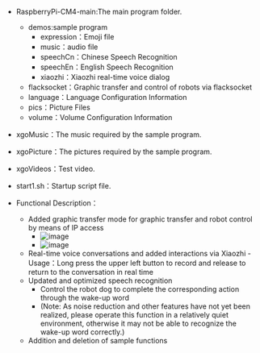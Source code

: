 
-  RaspberryPi-CM4-main:The main program folder.
    - demos:sample program
      - expression：Emoji file
      - music：audio file
      - speechCn：Chinese Speech Recognition
      - speechEn：English Speech Recognition
      - xiaozhi：Xiaozhi real-time voice dialog
    - flacksocket：Graphic transfer and control of robots via flacksocket
    - language：Language Configuration Information
    - pics：Picture Files
    - volume：Volume Configuration Information
-  xgoMusic：The music required by the sample program.
-  xgoPicture：The pictures required by the sample program.
-  xgoVideos：Test video.
-  start1.sh：Startup script file.

- Functional Description：
  - Added graphic transfer mode for graphic transfer and robot control by means of IP access
    - ![image](https://github.com/user-attachments/assets/7f088c27-4d61-48b0-96c5-166f1bafd264)
    - ![image](https://github.com/user-attachments/assets/ca6c5c29-ac6b-427d-a51a-0a42273738b3)
  - Real-time voice conversations and added interactions via Xiaozhi
    -Usage：Long press the upper left button to record and release to return to the conversation in real time 
  - Updated and optimized speech recognition
    - Control the robot dog to complete the corresponding action through the wake-up word
    - (Note: As noise reduction and other features have not yet been realized, please operate this function in a relatively quiet environment, otherwise it may not be able to recognize the wake-up word correctly.)
  - Addition and deletion of sample functions
  


